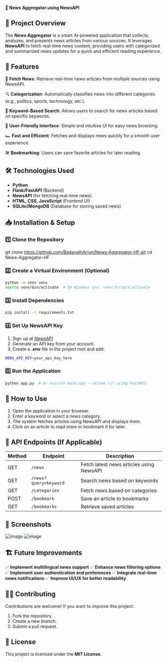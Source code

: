 **📰 News Aggregator using NewsAPI**

## 📌 Project Overview

The **News Aggregator** is a smart AI-powered application that collects, analyzes, and presents news articles from various sources. It leverages **NewsAPI** to fetch real-time news content, providing users with categorized and summarized news updates for a quick and efficient reading experience.

## 🚀 Features

📡 **Fetch News**: Retrieve real-time news articles from multiple sources using NewsAPI.

🔍 **Categorization**: Automatically classifies news into different categories (e.g., politics, sports, technology, etc.).

📌 **Keyword-Based Search**: Allows users to search for news articles based on specific keywords.

🎨 **User-Friendly Interface**: Simple and intuitive UI for easy news browsing.

🏎 **Fast and Efficient**: Fetches and displays news quickly for a smooth user experience.

🛠 **Bookmarking**: Users can save favorite articles for later reading.

## 🛠️ Technologies Used

- **Python**
- **Flask/FastAPI** (Backend)
- **NewsAPI** (for fetching real-time news)
- **HTML, CSS, JavaScript** (Frontend UI)
- **SQLite/MongoDB** (Database for storing saved news)

## 📥 Installation & Setup

### 1️⃣ Clone the Repository

git clone https://github.com/BadavathArjun/News-Aggregator-HF.git
cd News-Aggregator-HF

### 2️⃣ Create a Virtual Environment (Optional)
```sh
python -m venv venv
source venv/bin/activate  # On Windows use: venv\Scripts\activate
```

### 3️⃣ Install Dependencies
```sh
pip install -r requirements.txt
```

### 4️⃣ Set Up NewsAPI Key
1. Sign up at [NewsAPI](https://newsapi.org/)
2. Generate an API key from your account.
3. Create a **.env** file in the project root and add:
```sh
NEWS_API_KEY=your_api_key_here
```

### 5️⃣ Run the Application
```sh
python app.py  # Or uvicorn main:app --reload (if using FastAPI)
```

## 🎯 How to Use

1. Open the application in your browser.
2. Enter a keyword or select a news category.
3. The system fetches articles using NewsAPI and displays them.
4. Click on an article to read more or bookmark it for later.

## 🔗 API Endpoints (If Applicable)

| Method | Endpoint       | Description                         |
|--------|---------------|-------------------------------------|
| GET    | `/news`        | Fetch latest news articles using NewsAPI |
| GET    | `/news?query=keyword` | Search news based on keywords |
| GET    | `/categories`  | Fetch news based on categories    |
| POST   | `/bookmark`    | Save an article to bookmarks      |
| GET    | `/bookmarks`   | Retrieve saved articles           |

## 📸 Screenshots

![image](https://github.com/user-attachments/assets/71eb5ebc-f54b-41b1-9e73-559d7639f554)
![image](https://github.com/user-attachments/assets/a54428f5-f179-4a65-9ada-4f90b2afe1c6)

## 🏗️ Future Improvements

✅ **Implement multilingual news support**
✅ **Enhance news filtering options**
✅ **Implement user authentication and preferences**
✅ **Integrate real-time news notifications**
✅ **Improve UI/UX for better readability**

## 👨‍💻 Contributing

Contributions are welcome! If you want to improve this project:
1. Fork the repository.
2. Create a new branch.
3. Submit a pull request.

## 📜 License

This project is licensed under the **MIT License**.

